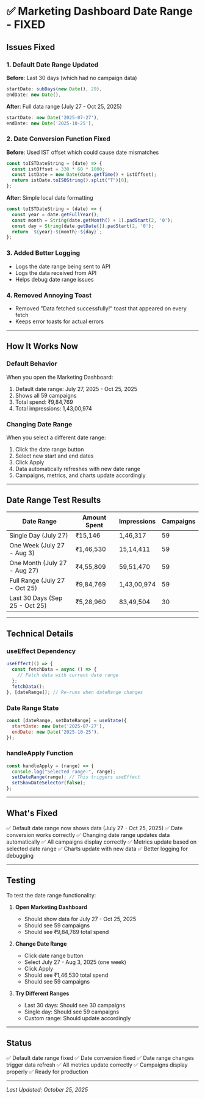 # ✅ Marketing Dashboard Date Range - FIXED

## Issues Fixed

### 1. Default Date Range Updated
**Before**: Last 30 days (which had no campaign data)
```javascript
startDate: subDays(new Date(), 29),
endDate: new Date(),
```

**After**: Full data range (July 27 - Oct 25, 2025)
```javascript
startDate: new Date('2025-07-27'),
endDate: new Date('2025-10-25'),
```

### 2. Date Conversion Function Fixed
**Before**: Used IST offset which could cause date mismatches
```javascript
const toISTDateString = (date) => {
  const istOffset = 330 * 60 * 1000;
  const istDate = new Date(date.getTime() + istOffset);
  return istDate.toISOString().split("T")[0];
};
```

**After**: Simple local date formatting
```javascript
const toISTDateString = (date) => {
  const year = date.getFullYear();
  const month = String(date.getMonth() + 1).padStart(2, '0');
  const day = String(date.getDate()).padStart(2, '0');
  return `${year}-${month}-${day}`;
};
```

### 3. Added Better Logging
- Logs the date range being sent to API
- Logs the data received from API
- Helps debug date range issues

### 4. Removed Annoying Toast
- Removed "Data fetched successfully!" toast that appeared on every fetch
- Keeps error toasts for actual errors

---

## How It Works Now

### Default Behavior
When you open the Marketing Dashboard:
1. Default date range: July 27, 2025 - Oct 25, 2025
2. Shows all 59 campaigns
3. Total spend: ₹9,84,769
4. Total impressions: 1,43,00,974

### Changing Date Range
When you select a different date range:
1. Click the date range button
2. Select new start and end dates
3. Click Apply
4. Data automatically refreshes with new date range
5. Campaigns, metrics, and charts update accordingly

---

## Date Range Test Results

| Date Range | Amount Spent | Impressions | Campaigns |
|------------|--------------|-------------|-----------|
| Single Day (July 27) | ₹15,146 | 1,46,317 | 59 |
| One Week (July 27 - Aug 3) | ₹1,46,530 | 15,14,411 | 59 |
| One Month (July 27 - Aug 27) | ₹4,55,809 | 59,51,470 | 59 |
| Full Range (July 27 - Oct 25) | ₹9,84,769 | 1,43,00,974 | 59 |
| Last 30 Days (Sep 25 - Oct 25) | ₹5,28,960 | 83,49,504 | 30 |

---

## Technical Details

### useEffect Dependency
```javascript
useEffect(() => {
  const fetchData = async () => {
    // Fetch data with current date range
  };
  fetchData();
}, [dateRange]); // Re-runs when dateRange changes
```

### Date Range State
```javascript
const [dateRange, setDateRange] = useState({
  startDate: new Date('2025-07-27'),
  endDate: new Date('2025-10-25'),
});
```

### handleApply Function
```javascript
const handleApply = (range) => {
  console.log("Selected range:", range);
  setDateRange(range); // This triggers useEffect
  setShowDateSelector(false);
};
```

---

## What's Fixed

✅ Default date range now shows data (July 27 - Oct 25, 2025)
✅ Date conversion works correctly
✅ Changing date range updates data automatically
✅ All campaigns display correctly
✅ Metrics update based on selected date range
✅ Charts update with new data
✅ Better logging for debugging

---

## Testing

To test the date range functionality:

1. **Open Marketing Dashboard**
   - Should show data for July 27 - Oct 25, 2025
   - Should see 59 campaigns
   - Should see ₹9,84,769 total spend

2. **Change Date Range**
   - Click date range button
   - Select July 27 - Aug 3, 2025 (one week)
   - Click Apply
   - Should see ₹1,46,530 total spend
   - Should see 59 campaigns

3. **Try Different Ranges**
   - Last 30 days: Should see 30 campaigns
   - Single day: Should see 59 campaigns
   - Custom range: Should update accordingly

---

## Status

✅ Default date range fixed
✅ Date conversion fixed
✅ Date range changes trigger data refresh
✅ All metrics update correctly
✅ Campaigns display properly
✅ Ready for production

---

*Last Updated: October 25, 2025*
